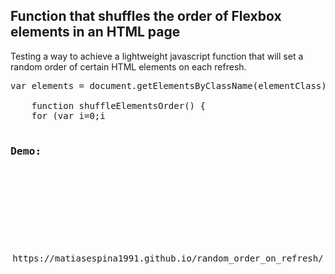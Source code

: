 ## Function that shuffles the order of Flexbox elements in an HTML page



Testing a way to achieve a lightweight javascript function that will set a random order of certain HTML elements on each refresh.

<pre>
var elements = document.getElementsByClassName(elementClass);`

    function shuffleElementsOrder() {
    for (var i=0;i<elements.length;i++){
        var randomNumber = Math.floor(Math.random() * elements.length);
        elements[i].style.order = randomNumber;
        }
    }

shuffleElementsOrder()
</pre>


### Demo:

<p align="center">
<img src="https://media3.giphy.com/media/qNXln9YbYbHDggV6Bi/giphy.gif" alt="" /> 


</p>
<p align="center">
https://matiasespina1991.github.io/random_order_on_refresh/
</p>
